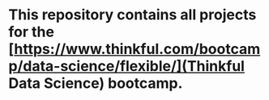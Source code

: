 # This repository contains all projects for the [https://www.thinkful.com/bootcamp/data-science/flexible/](Thinkful Data Science) bootcamp.
